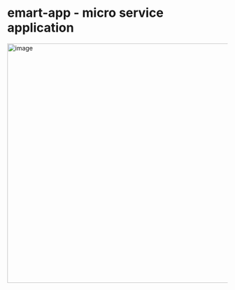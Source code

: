 # emart-app - micro service application


<img width="547" alt="image" src="https://github.com/SantoshRelekar/emartapp/assets/92394076/0d68c197-0d61-4f3a-8646-f5782a752eac">
